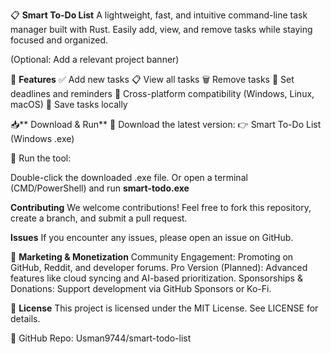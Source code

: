 📋 **Smart To-Do List**
A lightweight, fast, and intuitive command-line task manager built with Rust. Easily add, view, and remove tasks while staying focused and organized.

(Optional: Add a relevant project banner)

🚀 **Features**
✅ Add new tasks
📋 View all tasks
🗑️ Remove tasks
📅 Set deadlines and reminders
🔗 Cross-platform compatibility (Windows, Linux, macOS)
💾 Save tasks locally

📥** Download & Run**
🔹 Download the latest version:
👉 Smart To-Do List (Windows .exe)

🔹 Run the tool:

Double-click the downloaded .exe file.
Or open a terminal (CMD/PowerShell) and run
    **smart-todo.exe**

**Contributing**
We welcome contributions! Feel free to fork this repository, create a branch, and submit a pull request.

**Issues**
If you encounter any issues, please open an issue on GitHub.

📣 **Marketing & Monetization**
Community Engagement: Promoting on GitHub, Reddit, and developer forums.
Pro Version (Planned): Advanced features like cloud syncing and AI-based prioritization.
Sponsorships & Donations: Support development via GitHub Sponsors or Ko-Fi.

📜 **License**
This project is licensed under the MIT License. See LICENSE for details.

🔗 GitHub Repo: Usman9744/smart-todo-list
